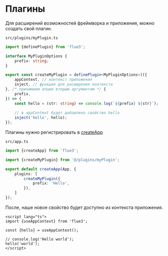 # Плагины

Для расширений возможностей фреймворка и приложения, можно создать свой плагин.

`src/plugins/myPlugin.ts`
```typescript
import {definePlugin} from 'flue3';

interface MyPluginOptions {
    prefix: string;
}

export const createMyPlugin = definePlugin<MyPluginOptions>(({
    appContext, // контекст приложения
    inject, // функция для расширения контекста
}, /* принимаем опции вторым аргументом */ {
    prefix,
}) => {
    const hello = (str: string) => console.log(`${prefix} ${str}`);
    
    // в appContext будет добавлено свойство hello
    inject('hello', hello);
});
```

Плагины нужно регистрировать в [createApp](/api/#createapp)

`src/app.ts`
```typescript
import {createApp} from 'flue3';

import {createMyPlugin} from '@/plugins/myPlugin';

export default createApp(App, {
    plugins: [
        createMyPlugin({
            prefix: 'Hello',
        }),
    ]
});
```

После, наше новое свойство будет доступно из контекста приложения.

```vue
<script lang="ts">
import {useAppContext} from 'flue3';

const {hello} = useAppContext();

// console.log('Hello world');
hello('world');
</script>
```
